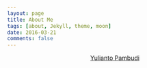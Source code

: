 ```yaml
---
layout: page
title: About Me
tags: [about, Jekyll, theme, moon]
date: 2016-03-21
comments: false
---
```

    
<script type="text/javascript" src="https://platform.linkedin.com/badges/js/profile.js" async defer></script>    
<div class="LI-profile-badge" align="center"  data-version="v1" data-size="large" data-locale="in_ID" data-type="vertical" data-theme="light" data-vanity="yulianto-pambudi"><a class="LI-simple-link" href='https://id.linkedin.com/in/yulianto-pambudi?trk=profile-badge'>Yulianto Pambudi</a></div>
